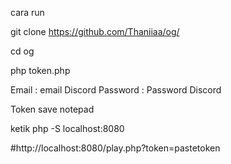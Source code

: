 cara run

git clone https://github.com/Thaniiaa/og/

cd og

php token.php

Email : email Discord
Password : Password Discord

Token save notepad

ketik
php -S localhost:8080

#http://localhost:8080/play.php?token=pastetoken
